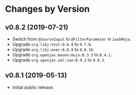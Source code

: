 # Changes by Version

## v0.8.2 (2019-07-21)
* Switch from `@SourceInput` to `@FilterParameter` in `JaxbMojo`.
* Upgrade `org.libj:test:0.6.9` to `0.7.0`.
* Upgrade `org.libj:exec:0.8.9` to `0.8.10`.
* Upgrade `org.openjax.maven:mojo:0.3.5` to `0.4.1`.
* Upgrade `org.openjax.xml:sax:0.9.2` to `0.9.3`.

## v0.8.1 (2019-05-13)
* Initial public release.